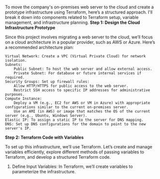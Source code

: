 To move the company's on-premises web server to the cloud and create a prototype infrastructure using Terraform, here’s a structured approach. I'll break it down into components related to Terraform setup, variable management, and infrastructure planning.
**Step 1: Design the Cloud Infrastructure Prototype**

Since this project involves migrating a web server to the cloud, we’ll focus on a cloud architecture in a popular provider, such as AWS or Azure. Here’s a recommended architecture plan:

    Virtual Network: Create a VPC (Virtual Private Cloud) for network isolation.
    Subnets:
        Public Subnet: To host the web server and allow external access.
        Private Subnet: For database or future internal services if required.
    Security Groups: Set up firewall rules:
        Allow HTTP/HTTPS for public access to the web server.
        Restrict SSH access to specific IP addresses for administrative purposes.
    Compute Instance:
        Deploy a VM (e.g., EC2 for AWS or VM in Azure) with appropriate configurations similar to the current on-premises server.
        Use an AMI (in AWS) or image that matches the OS of the current server (e.g., Ubuntu, Windows Server).
    Elastic IP: To assign a static IP to the server for DNS mapping.
    DNS: Set up DNS configurations for the domain to point to the new server's IP.

**Step 2: Terraform Code with Variables**

To set up this infrastructure, we’ll use Terraform. Let’s create and manage variables efficiently, explore different methods of passing variables to Terraform, and develop a structured Terraform code.
1. Define Input Variables: In Terraform, we’ll create variables to parameterize the infrastructure.
